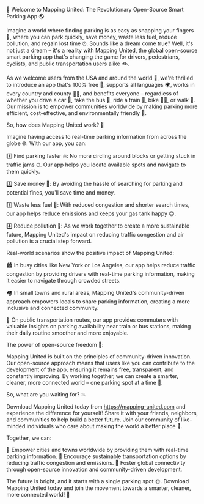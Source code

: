 🚀 Welcome to Mapping United: The Revolutionary Open-Source Smart Parking App 🌎

Imagine a world where finding parking is as easy as snapping your fingers 🤩, where you can park quickly, save money, waste less fuel, reduce pollution, and regain lost time ⏰. Sounds like a dream come true? Well, it's not just a dream – it's a reality with Mapping United, the global open-source smart parking app that's changing the game for drivers, pedestrians, cyclists, and public transportation users alike 🚲.

As we welcome users from the USA and around the world 👋, we're thrilled to introduce an app that's 100% free 🤑, supports all languages 🌍, works in every country and county 🏃‍♂️, and benefits everyone – regardless of whether you drive a car 🚗, take the bus 🚌, ride a train 🚂, bike 🚴‍♀️, or walk 👣. Our mission is to empower communities worldwide by making parking more efficient, cost-effective, and environmentally friendly 💚.

So, how does Mapping United work? 🤔

Imagine having access to real-time parking information from across the globe 🌐. With our app, you can:

1️⃣ Find parking faster 🔥: No more circling around blocks or getting stuck in traffic jams ⏰. Our app helps you locate available spots and navigate to them quickly.

2️⃣ Save money 💸: By avoiding the hassle of searching for parking and potential fines, you'll save time and money.

3️⃣ Waste less fuel 🔋: With reduced congestion and shorter search times, our app helps reduce emissions and keeps your gas tank happy 😊.

4️⃣ Reduce pollution 🌟: As we work together to create a more sustainable future, Mapping United's impact on reducing traffic congestion and air pollution is a crucial step forward.

Real-world scenarios show the positive impact of Mapping United:

🏙️ In busy cities like New York or Los Angeles, our app helps reduce traffic congestion by providing drivers with real-time parking information, making it easier to navigate through crowded streets.

🏘️ In small towns and rural areas, Mapping United's community-driven approach empowers locals to share parking information, creating a more inclusive and connected community.

🚂 On public transportation routes, our app provides commuters with valuable insights on parking availability near train or bus stations, making their daily routine smoother and more enjoyable.

The power of open-source freedom 🌟:

Mapping United is built on the principles of community-driven innovation. Our open-source approach means that users like you can contribute to the development of the app, ensuring it remains free, transparent, and constantly improving. By working together, we can create a smarter, cleaner, more connected world – one parking spot at a time 🚀.

So, what are you waiting for? 💥

Download Mapping United today from https://mapping-united.com and experience the difference for yourself! Share it with your friends, neighbors, and communities to help build a better future. Join our community of like-minded individuals who care about making the world a better place 🌈.

Together, we can:

💪 Empower cities and towns worldwide by providing them with real-time parking information.
🔋 Encourage sustainable transportation options by reducing traffic congestion and emissions.
👥 Foster global connectivity through open-source innovation and community-driven development.

The future is bright, and it starts with a single parking spot 🌞. Download Mapping United today and join the movement towards a smarter, cleaner, more connected world! 🚀